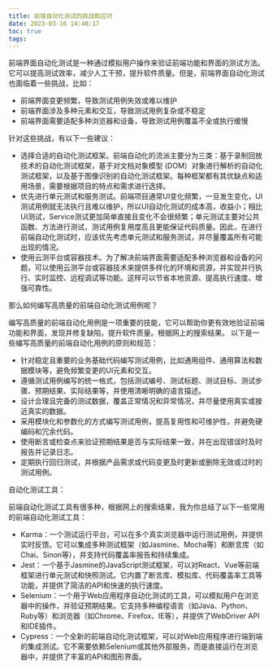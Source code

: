 ```yaml
---
title: 前端自动化测试的挑战和应对
date: 2023-03-16 14:48:17
toc: true
tags:
---
```


<!-- toc -->

前端界面自动化测试是一种通过模拟用户操作来验证前端功能和界面的测试方法。它可以提高测试效率，减少人工干预，提升软件质量。但是，前端界面自动化测试也面临着一些挑战，比如：

- 前端界面变更频繁，导致测试用例失效或难以维护
- 前端界面涉及多种元素和交互，导致测试用例复杂或不稳定
- 前端界面需要适配多种浏览器和设备，导致测试用例覆盖不全或执行缓慢

针对这些挑战，有以下一些建议：

<!--more-->

- 选择合适的自动化测试框架。前端自动化的流派主要分为三类：基于录制回放技术的自动化测试框架，基于对文档对象模型 (DOM）对象进行解析的自动化测试框架，以及基于图像识别的自动化测试框架。每种框架都有其优缺点和适用场景，需要根据项目的特点和需求进行选择。
- 优先进行单元测试和服务测试。前端项目通常UI变化频繁，一旦发生变化，UI测试用例就无法执行且难以维护，所以UI自动化测试的成本高，收益小；相比UI测试，Service测试更加简单直接且变化不会很频繁；单元测试主要对公共函数、方法进行测试，测试用例复用度高且更能保证代码质量。因此，在进行前端自动化测试时，应该优先考虑单元测试和服务测试，并尽量覆盖所有可能出现的情况。
- 使用云测平台或容器技术。为了解决前端界面需要适配多种浏览器和设备的问题，可以使用云测平台或容器技术来提供多样化的环境和资源，并实现并行执行、实时监控、远程调试等功能。这样可以节省本地资源、提高执行速度、增强可靠性。

那么如何编写高质量的前端自动化测试用例呢？

编写高质量的前端自动化用例是一项重要的技能，它可以帮助你更有效地验证前端功能和界面，发现并修复缺陷，提升软件质量。根据网上的搜索结果。
以下是一些编写高质量的前端自动化用例的原则和规范：

- 针对稳定且重要的业务基础代码编写测试用例，比如通用组件、通用算法和数据模块等，避免频繁变更的UI元素和交互。
- 遵循测试用例编写的统一格式，包括测试编号、测试标题、测试目标、测试步骤、预期结果、实际结果等，并使用清晰明确的语言描述。
- 设计合理且完备的测试数据，覆盖正常情况和异常情况，并尽量使用真实或接近真实的数据。
- 采用模块化和参数化的方式编写测试用例，提高复用性和可维护性，并避免硬编码和冗余代码。
- 使用断言或检查点来验证预期结果是否与实际结果一致，并在出现错误时及时报告并记录日志。
- 定期执行回归测试，并根据产品需求或代码变更及时更新或删除无效或过时的测试用例。

自动化测试工具：

前端自动化测试工具有很多种，根据网上的搜索结果，我为你总结了以下一些常用的前端自动化测试工具：

- Karma：一个测试运行平台，可以在多个真实浏览器中运行测试用例，并提供实时反馈。它可以集成多种测试框架（如Jasmine、Mocha等）和断言库（如Chai、Sinon等），并支持代码覆盖率报告和持续集成。
- Jest：一个基于Jasmine的JavaScript测试框架，可以对React、Vue等前端框架进行单元测试和快照测试。它内置了断言库、模拟库、代码覆盖率工具等功能，并提供了简洁的API和快速的执行速度。
- Selenium：一个用于Web应用程序自动化测试的工具，可以模拟用户在浏览器中的操作，并验证预期结果。它支持多种编程语言（如Java、Python、Ruby等）和浏览器（如Chrome、Firefox、IE等），并提供了WebDriver API和IDE插件。
- Cypress：一个全新的前端自动化测试框架，可以对Web应用程序进行端到端的集成测试。它不需要依赖Selenium或其他外部服务，而是直接运行在浏览器中，并提供了丰富的API和图形界面。
